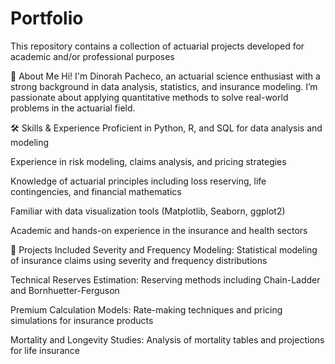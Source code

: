 # Portfolio
This repository contains a collection of actuarial projects developed for academic and/or professional purposes

👋 About Me 
  Hi! I'm Dinorah Pacheco, an actuarial science enthusiast with a strong background in data analysis, statistics, and insurance modeling. I’m passionate about applying quantitative methods to solve real-world problems in the actuarial field.

🛠️ Skills & Experience
Proficient in Python, R, and SQL for data analysis and modeling

Experience in risk modeling, claims analysis, and pricing strategies

Knowledge of actuarial principles including loss reserving, life contingencies, and financial mathematics

Familiar with data visualization tools (Matplotlib, Seaborn, ggplot2)

Academic and hands-on experience in the insurance and health sectors

📁 Projects Included
Severity and Frequency Modeling: Statistical modeling of insurance claims using severity and frequency distributions

Technical Reserves Estimation: Reserving methods including Chain-Ladder and Bornhuetter-Ferguson

Premium Calculation Models: Rate-making techniques and pricing simulations for insurance products

Mortality and Longevity Studies: Analysis of mortality tables and projections for life insurance
